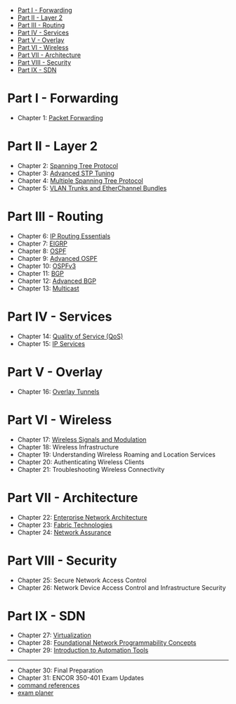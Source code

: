 - [Part I - Forwarding](#part-i---forwarding)
- [Part II - Layer 2](#part-ii---layer-2)
- [Part III - Routing](#part-iii---routing)
- [Part IV - Services](#part-iv---services)
- [Part V - Overlay](#part-v---overlay)
- [Part VI - Wireless](#part-vi---wireless)
- [Part VII - Architecture](#part-vii---architecture)
- [Part VIII - Security](#part-viii---security)
- [Part IX - SDN](#part-ix---sdn)

# Part I - Forwarding

* Chapter 1: [Packet Forwarding](./forwarding.md)

# Part II - Layer 2

* Chapter 2: [Spanning Tree Protocol](./02-04-STP.md#ch-2-stp)
* Chapter 3: [Advanced STP Tuning](./02-04-STP.md#ch-3-advanced-stp-tunning)
* Chapter 4: [Multiple Spanning Tree Protocol](./02-04-STP.md#ch-4-multiple-spanning-tree-protocol)
* Chapter 5: [VLAN Trunks and EtherChannel Bundles](./05-vlan-trunk-etherchannel.md)

# Part III - Routing

* Chapter 6: [IP Routing Essentials](./06-routing-basics.md)
* Chapter 7: [EIGRP](./07-EIGRP.md)
* Chapter 8: [OSPF](./08-10-OSPF.md)
* Chapter 9: [Advanced OSPF](./08-10-OSPF.md)
* Chapter 10: [OSPFv3](./08-10-OSPF.md)
* Chapter 11: [BGP](./11-12-BGP.md)
* Chapter 12: [Advanced BGP]((./11-12-BGP.md))
* Chapter 13: [Multicast](./13-multicast.md)

# Part IV - Services

* Chapter 14: [Quality of Service (QoS)](./14-QoS.md)
* Chapter 15: [IP Services](./15-ip-services.md)

# Part V - Overlay

* Chapter 16: [Overlay Tunnels](./16-overlay.md)

# Part VI - Wireless

* Chapter 17: [Wireless Signals and Modulation](./17-wireless.md)
* Chapter 18: Wireless Infrastructure
* Chapter 19: Understanding Wireless Roaming and Location Services
* Chapter 20: Authenticating Wireless Clients
* Chapter 21: Troubleshooting Wireless Connectivity

# Part VII - Architecture

* Chapter 22: [Enterprise Network Architecture](./22-enterprise-arch.md)
* Chapter 23: [Fabric Technologies](./23-SD-Access-WAN.md)
* Chapter 24: [Network Assurance](./24-assurance.md)

# Part VIII - Security

* Chapter 25: Secure Network Access Control
* Chapter 26: Network Device Access Control and Infrastructure Security

# Part IX - SDN

* Chapter 27: [Virtualization](./27-SDN.md)
* Chapter 28: [Foundational Network Programmability Concepts](./28-29-automation.md)
* Chapter 29: [Introduction to Automation Tools](./28-29-automation.md)

---

* Chapter 30: Final Preparation
* Chapter 31: ENCOR 350-401 Exam Updates
* [command references](./command-reference.md)
* [exam planer](./planner.md)